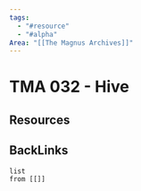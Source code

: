 ```yaml
---
tags:
  - "#resource"
  - "#alpha"
Area: "[[The Magnus Archives]]"
---
```


# TMA 032 - Hive


## Resources


## BackLinks

```dataview
list
from [[]]
```

